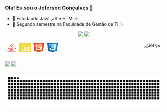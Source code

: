 ### Olá! Eu sou o Jeferson Gonçalves 👋


- 🌱 Estudando Java ,JS e HTML✨ 
- 🌱 Segundo semestre na Faculdade de Gestão de TI ✨
<div align="center">
  <a href="https://github.com/Jeferson9086">
  <img height="150em" src="https://github-readme-stats.vercel.app/api?username=Jeferson9086&show_icons=true&theme=dark&include_all_commits=true&count_private=true"/>
  <img height="150em" src="https://github-readme-stats.vercel.app/api/top-langs/?username=Jeferson9086&layout=compact&langs_count=7&theme=dark"/>
</div>
<div style="display: inline_block"><br>
  <img align="center" alt="Jef-Java" height="30" width="40" src="https://raw.githubusercontent.com/devicons/devicon/master/icons/java/java-plain.svg">
  <img align="center" alt="Jef-Js" height="30" width="40" src="https://raw.githubusercontent.com/devicons/devicon/master/icons/javascript/javascript-plain.svg">
  <img align="center" alt="Jef-HTML" height="30" width="40" src="https://raw.githubusercontent.com/devicons/devicon/master/icons/html5/html5-original.svg">
  <img align="center" alt="Jef-CSS" height="30" width="40" src="https://raw.githubusercontent.com/devicons/devicon/master/icons/css3/css3-original.svg">
  <img align="right" alt="Jef-pic" height="100" style="border-radius:50px;" src="http://24.media.tumblr.com/a2bad5d7b3785c2f92040211b4bd8918/tumblr_mwffgpLdpx1slqs0po2_500.gif">
</div> 
  
  ## 
  <div> 
     <a href="https://instagram.com/jefgon26" target="_blank"><img src="https://img.shields.io/badge/-Instagram-%23E4405F?style=for-the-badge&logo=instagram&logoColor=white" target="_blank"></a>
  <a href = "mailto:jefersongon90@gmail.com"><img src="https://img.shields.io/badge/-Gmail-%23333?style=for-the-badge&logo=gmail&logoColor=white" target="_blank"></a> 
    
  </div>
<div align="center">

  ![Snake animation](https://github.com/Jeferson9086/Jeferson9086/blob/output/github-contribution-grid-snake.svg)
  
</div>
